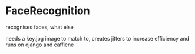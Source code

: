 # FaceRecognition
recognises faces, what else

needs a key.jpg image to match to, creates jitters to increase efficiency and runs on django and caffiene
